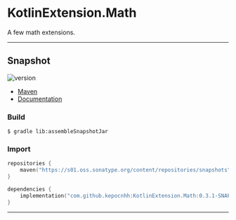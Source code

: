 # KotlinExtension.Math
A few math extensions.

---

## Snapshot

![version](https://img.shields.io/static/v1?label=version&message=0.3.1-SNAPSHOT&labelColor=212121&color=2962ff&style=flat)

- [Maven](https://s01.oss.sonatype.org/content/repositories/snapshots/com/github/kepocnhh/KotlinExtension.Math/0.3.1-SNAPSHOT)
- [Documentation](https://StanleyProjects.github.io/KotlinExtension.Math/doc/0.3.1-SNAPSHOT)

### Build
```
$ gradle lib:assembleSnapshotJar
```

### Import
```kotlin
repositories {
    maven("https://s01.oss.sonatype.org/content/repositories/snapshots")
}

dependencies {
    implementation("com.github.kepocnhh:KotlinExtension.Math:0.3.1-SNAPSHOT")
}
```

---
